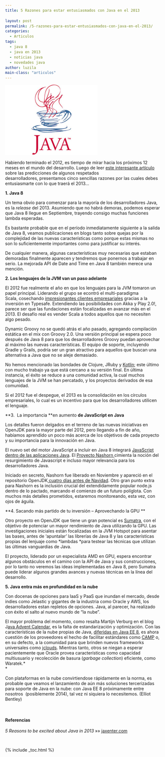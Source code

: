 ```yaml
---
title: 5 Razones para estar entusiasmados con Java en el 2013

layout: post
permalink: /5-razones-para-estar-entusiasmados-con-java-en-el-2013/
categories:
  - Articulos
tags:
  - java 8
  - java en 2013
  - noticias java
  - novedades java
author: luzila
main-class: "articulos"
---
```

<img src="/assets/img/2012/12/java1-300x227.jpg" alt="java"   />

Habiendo terminado el 2012, es tiempo de mirar hacia los próximos 12 meses en el mundo del desarrollo. Luego de leer <a href="http://jaxenter.com/what-will-2013-bring-developers-place-their-bets-45933.html" target="_blank">este interesante artículo</a> sobre las predicciones de algunos respetados desarrolladores, presentamos cinco sencillas razones por las cuales debes entusiasmarte con lo que traerá el 2013&#8230;

**1. Java 8**

Un tema obvio para comenzar para la mayoría de los desarrolladores Java, es la *release* del 2013. Asumiendo que no habrá demoras, podemos esperar que Java 8 llegue en Septiembre, trayendo consigo muchas funciones lambda esperadas.

Es bastante probable que en el período inmediatamente siguiente a la salida de Java 8, veamos publicaciones en blogs tanto sobre quejas por la complejidad de las nuevas características como porque estas mismas no son lo suficientemente importantes como para justificar su interés.  

<!--ad-->


De cualquier manera, algunas características muy necesarias que estaban demoradas finalmente aparecen y tendremos que ponernos a trabajar en serio. La mejorada API de Date and Time en Java 8 también merece una mención.

**2. Los lenguajes de la JVM van un paso adelante**

El 2012 fue realmente el año en que los lenguajes para la JVM tomaron un papel principal. Liderando el grupo se econtró el multi-paradigma Scala, cosechando <a href="http://www.scala-lang.org/node/1658" target="_blank">impresionantes clientes empresariales</a> gracias a la inversión en Typesafe. Extendiendo las posibilidades con Akka y Play 2.0!, parece ser que las fundaciones están focalizadas en avanzar más en el 2013. El desafío real es vender Scala a todos aquellos que no necesiten algo pesado.

Dynamic Groovy no se quedó atrás el año pasado, agregando compilación estática en el mix con Groovy 2.0. Una versión principal se espera poco después de Java 8 para que los desarrolladores Groovy puedan aprovechar al máximo las nuevas características. El equipo de soporte, incluyendo Gradle y Grails, podría ser un gran atractivo para aquellos que buscan una alternativa a Java que no se aleje demasiado.

No hemos mencionado las bondades de Clojure, JRuby y <a href="http://kotlin.jetbrains.org/" target="_blank">Kotlin</a>; este último con mucho trabajo ya que está cercano a su versión final. En última instancia, el éxito se reduce a una comunidad activa, la cual muchos lenguajes de la JVM se han percatado, y los proyectos derivados de esa comunidad.

Si el 2012 fue el despegue, el 2013 es la consolidación en los círculos empresariales, lo cual es un incentivo para que los desarrolladores utilicen el lenguaje.

**3.  La importancia **en aumento **de JavaScript en Java**

Los detalles fueron delgados en el terreno de las nuevas iniciativas en OpenJDK para la mayor parte del 2012, pero llegando a fin de año, habíamos aprendido un poco más acerca de los objetivos de cada proyecto y su importancia para la innovación en Java.

El nuevo set del motor JavaScript a incluir en Java 8 integrará <a href="http://mail.openjdk.java.net/pipermail/announce/2012-November/000139.html" target="_blank">JavaScript dentro de las aplicaciones Java</a>. El <a href="http://openjdk.java.net/projects/nashorn/" target="_blank">Proyecto Nashorn </a>cimienta la noción del resurgimiento de Javascript e incluso mayor relevancia para los desarrolladores Java.

Iniciado en secreto, Nashorn fue liberado en Noviembre y apareció en el repositorio OpenJDK<a href="https://blogs.oracle.com/nashorn/entry/open_for_business" target="_blank"> cuatro días antes de Navidad</a>. Otro gran punto extra para Nashorn es la inclusión crucial del extendidamente popular node.js dentro de lo pactado, marcando el comienzo de un futuro políglota. Con muchos más detalles prometidos, estaremos monitoreando, esta vez, con ojos de águila.

**4. Sacando más partido de tu inversión &#8211; Aprovechando la GPU **

Otro proyecto en OpenJDK que tiene un gran potencial es <a href="http://openjdk.java.net/projects/sumatra/" target="_blank">Sumatra</a>, con el objetivo de potenciar un mayor rendimiento de Java utilizando la GPU. Las investigaciones iniciales están focalizadas en la JVM Hotspot para asentar las bases, antes de &#8216;apuntalar&#8217; las librerías de Java 8 y las características propias del lenjuaje como *lambdas *para testear las técnicas que utilizan las últimas vanguardias de Java.

El proyecto, liderado por un especialista AMD en GPU, espera encontrar algunos obstáculos en el camino con la API de Java y sus construcciones, por lo tanto no veremos las ideas implementadas en Java 8, pero Sumatra puede liderar algunos grandes avances y nuevas técnicas en la línea del desarrollo.

**5. Java entra más en profundidad en la nube**

Con docenas de opciones para IaaS y PaaS que inundan el mercado, desde indies como Jelastic y gigantes de la industria como Oracle y AWS, los desarrolladores estan repletos de opciones. Java, al parecer, ha realizado con éxito el salto al nuevo mundo de &#8220;la nube&#8221;.

El mayor problema del momento, como resalta Martijn Verburg en el blog J<a href="http://www.javaadvent.com/2012/12/java-2012-review-and-future-predictions.html" target="_blank">ava Advent Calendar</a>, es la falta de estandarización y optimización. Con las características de la nube propias de Java, <a href="http://jaxenter.com/oracle-pushes-cloud-features-back-to-java-ee-8-44301.html" target="_blank">diferidas en Java EE 8</a>, es ahora cuestión de los proveedores el hecho de facilitar estándares como <a href="http://jaxenter.com/round-the-campfire-talking-paas-standards-with-oracle-cloudsoft-and-cloudbees-44571.html" target="_blank">CAMP</a> o, en su defecto, a la comunidad para que brinden nuevos frameworks universales como <a href="http://www.jclouds.org/" target="_blank">jclouds</a>. Mientras tanto, otros se niegan a esperar pacientemente que Oracle provea características como capacidad multiusuario y recolección de basura (*garbage collection*) eficiente, como Waratek.*  
*

Con plataformas en la nube convirtiendose rápidamente en la norma, es probable que veamos el lanzamiento de aún más soluciones tercerizadas para soporte de Java en la nube: con Java EE 8 próximamente entre nosotros  (posiblemente 2014), tal vez ni siquiera lo necesitemos. (Elliot Bentley)

&nbsp;

#### Referencias

*5 Reasons to be excited about Java in 2013* »» <a href="http://jaxenter.com/5-reasons-to-be-excited-about-java-in-2013-45938.html" target="_blank">jaxenter.com</a>

&nbsp;



{% include _toc.html %}
